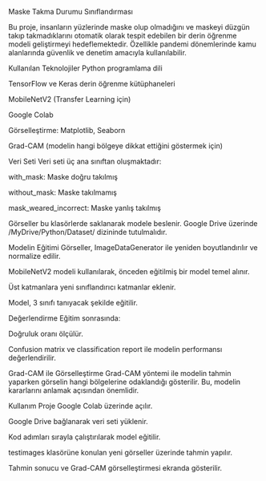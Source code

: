  Maske Takma Durumu Sınıflandırması



Bu proje, insanların yüzlerinde maske olup olmadığını ve maskeyi düzgün takıp takmadıklarını otomatik olarak tespit edebilen bir derin öğrenme modeli geliştirmeyi hedeflemektedir. Özellikle pandemi dönemlerinde kamu alanlarında güvenlik ve denetim amacıyla kullanılabilir.

Kullanılan Teknolojiler
Python programlama dili

TensorFlow ve Keras derin öğrenme kütüphaneleri

MobileNetV2 (Transfer Learning için)

Google Colab

Görselleştirme: Matplotlib, Seaborn

Grad-CAM (modelin hangi bölgeye dikkat ettiğini göstermek için)

Veri Seti
Veri seti üç ana sınıftan oluşmaktadır:

with_mask: Maske doğru takılmış

without_mask: Maske takılmamış

mask_weared_incorrect: Maske yanlış takılmış

Görseller bu klasörlerde saklanarak modele beslenir. Google Drive üzerinde /MyDrive/Python/Dataset/ dizininde tutulmalıdır.

Modelin Eğitimi
Görseller, ImageDataGenerator ile yeniden boyutlandırılır ve normalize edilir.

MobileNetV2 modeli kullanılarak, önceden eğitilmiş bir model temel alınır.

Üst katmanlara yeni sınıflandırıcı katmanlar eklenir.

Model, 3 sınıfı tanıyacak şekilde eğitilir.

Değerlendirme
Eğitim sonrasında:

Doğruluk oranı ölçülür.

Confusion matrix ve classification report ile modelin performansı değerlendirilir.

Grad-CAM ile Görselleştirme
Grad-CAM yöntemi ile modelin tahmin yaparken görselin hangi bölgelerine odaklandığı gösterilir. Bu, modelin kararlarını anlamak açısından önemlidir.

Kullanım
Proje Google Colab üzerinde açılır.

Google Drive bağlanarak veri seti yüklenir.

Kod adımları sırayla çalıştırılarak model eğitilir.

testimages klasörüne konulan yeni görseller üzerinde tahmin yapılır.

Tahmin sonucu ve Grad-CAM görselleştirmesi ekranda gösterilir.





